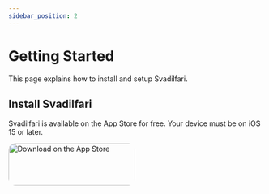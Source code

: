 ```yaml
---
sidebar_position: 2
---
```


# Getting Started

This page explains how to install and setup Svadilfari.

## Install Svadilfari

Svadilfari is available on the App Store for free. Your device must be on iOS 15 or later.

<div dangerouslySetInnerHTML={{__html: `<a href="https://apps.apple.com/us/app/svadilfari/id1586432379?itsct=apps_box_badge&amp;itscg=30200" style="display: inline-block; overflow: hidden; border-radius: 13px; width: 250px; height: 83px;"><img src="https://tools.applemediaservices.com/api/badges/download-on-the-app-store/black/en-us?size=250x83&amp;releaseDate=1632096000&h=c1b7a961cd4d624bc76116e140473847" alt="Download on the App Store" style="border-radius: 13px; width: 250px; height: 83px;"></a>`}} />

<div dangerouslySetInnerHTML={{__html: `<img src="https://tools-qr-production.s3.amazonaws.com/output/apple-toolbox/bc832b50fd31e68626c8e62e79ecfe1f/80aadfaa056feebb5826f556371fd208.png">`}} />

## Enable Safari Extension

Once you install the app, follow the steps below to activate the extension.

1. Open the Settings App
1. Tap Safari
1. Tap Extensions
1. Tap `Svadilfari`
1. Enable `Svadilfari`
1. Tap the Permission for `All Websites`
1. Select `Allow`

You can check if the extension is working by visiting [Svadilfari Checker](https://check.svadilfari.app) on Safari. The extension is active if you see a green screen.

If you are unable to enable it after following the instructions, please see the [FAQ](./faq).

## Use Gestures!

Go to `Gesture` screen to see the list of gestures.

Draw a pattern on a web page in Safari and the corresponding action should be executed.
